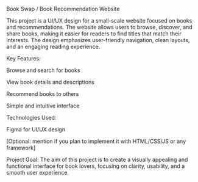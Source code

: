 Book Swap / Book Recommendation Website

This project is a UI/UX design for a small-scale website focused on books and recommendations. The website allows users to browse, discover, and share books, making it easier for readers to find titles that match their interests. The design emphasizes user-friendly navigation, clean layouts, and an engaging reading experience.

Key Features:

Browse and search for books

View book details and descriptions

Recommend books to others

Simple and intuitive interface

Technologies Used:

Figma for UI/UX design

[Optional: mention if you plan to implement it with HTML/CSS/JS or any framework]

Project Goal:
The aim of this project is to create a visually appealing and functional interface for book lovers, focusing on clarity, usability, and a smooth user experience.
